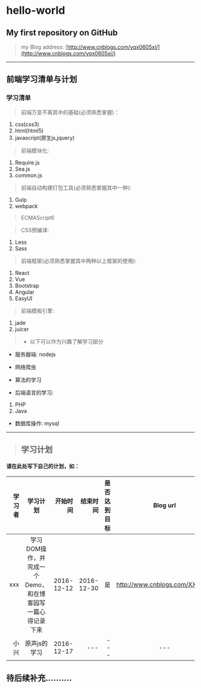 # hello-world
## My first repository on GitHub
> my Blog address:
[http://www.cnblogs.com/yqx0605xi/](http://www.cnblogs.com/yqx0605xi/)

***
## 前端学习清单与计划 ##
### 学习清单
 > 前端万变不离其中的基础(必须熟悉掌握)：
  
1. css(css3)  
2. html(html5)
3. javascript(原生js,jquery)  

> 前端模块化:  

1. Require.js
2. Sea.js
3. common.js

> 前端自动构建打包工具(必须熟悉掌握其中一种):  

1. Gulp
2. webpack  

> ECMAScript6  

> CSS预编译:

1. Less
2. Sass

> 前端框架(必须熟悉掌握其中两种以上框架的使用):

1. React
2. Vue
3. Bootstrap
4. Angular
5. EasyUI

> 前端模板引擎:

1. jade  
2. juicer

> * 以下可以作为兴趣了解学习部分

*  服务器端: nodejs

*  网络爬虫

*  算法的学习

*  后端语言的学习:  

1. PHP
2. Java

* 数据库操作: mysql
-------------------------------------
> ## 学习计划
#### 请在此处写下自己的计划，如： 
| 学习者 | 学习计划 | 开始时间 | 结束时间 | 是否达到目标 | Blog  url | Demo url | 
| --------------------------------:    |:--------------------------------------------:| ---------------:|  ----------------:| ---------------:| :-----------------:| :-----------------------:|
| xxx | 学习DOM操作，并完成一个Demo，和在博客园写一篇心得记录下来 | 2016-12-12 | 2016-12-30 | 是 | http://www.cnblogs.com/XXXXXX|https://github.com/XXXXXX|
|小兴|原声js的学习|2016-12-17|---|---|---|---|
## 待后续补充..........
